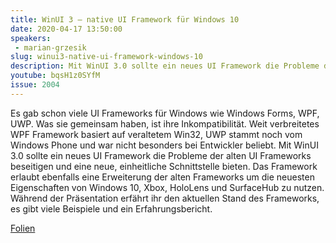 ```yaml
---
title: WinUI 3 – native UI Framework für Windows 10
date: 2020-04-17 13:50:00
speakers:
 - marian-grzesik
slug: winui3-native-ui-framework-windows-10
description: Mit WinUI 3.0 sollte ein neues UI Framework die Probleme der alten UI Frameworks beseitigen und eine neue, einheitliche Schnittstelle bieten.
youtube: bqsH1z0SYfM
issue: 2004
---
```

Es gab schon viele UI Frameworks für Windows wie Windows Forms, WPF, UWP. Was sie gemeinsam haben, ist ihre Inkompatibilität. Weit verbreitetes WPF Framework basiert auf veraltetem Win32, UWP stammt noch vom Windows Phone und war nicht besonders bei Entwickler beliebt. Mit WinUI 3.0 sollte ein neues UI Framework die Probleme der alten UI Frameworks beseitigen und eine neue, einheitliche Schnittstelle bieten. Das Framework erlaubt ebenfalls eine Erweiterung der alten Frameworks um die neuesten Eigenschaften von Windows 10, Xbox, HoloLens und SurfaceHub zu nutzen. Während der Präsentation erfährt ihr den aktuellen Stand des Frameworks, es gibt viele Beispiele und ein Erfahrungsbericht.

[Folien](https://software2business-my.sharepoint.com/:f:/g/personal/grzesik_software2business_de/Eo6It7uBYW1BjQE_QTQ5vBYBG66I5zXB3K8heRq-_I7h7A?e=91fD5W)
